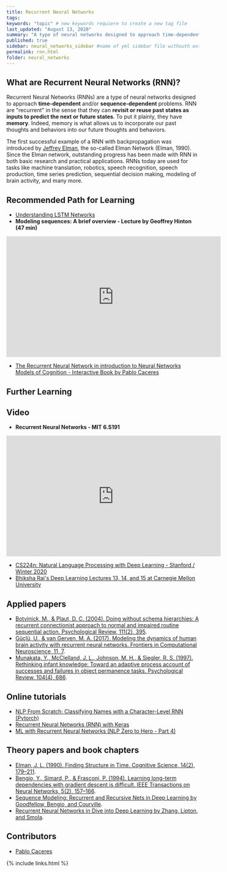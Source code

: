 ```yaml
---
title: Recurrent Neural Networks
tags:
keywords: "topic" # new keywords requiere to create a new tag file
last_updated: "August 13, 2020"
summary: "A type of neural networks designed to approach time-dependent and/or sequence-dependent problems"
published: true
sidebar: neural_networks_sidebar #name of yml sidebar file withouth extension
permalink: rnn.html
folder: neural_networks
---
```


## What are Recurrent Neural Networks (RNN)?

 Recurrent Neural Networks (RNNs) are a type of neural networks designed to approach **time-dependent** and/or **sequence-dependent** problems. RNN are "recurrent" in the sense that they can **revisit or reuse past states as inputs to predict the next or future states**. To put it plainly, they have **memory**. Indeed, memory is what allows us to incorporate our past thoughts and behaviors into our future thoughts and behaviors. 

 The first successful example of a RNN with backpropagation was introduced by [Jeffrey Elman](https://en.wikipedia.org/wiki/Jeffrey_Elman), the so-called Elman Network (Elman, 1990). Since the Elman network, outstanding progress has been made with RNN in both basic research and practical applications. RNNs today are used for tasks like machine translation, robotics, speech recognition, speech production, time series prediction, sequential decision making, modeling of brain activity, and many more. 
 
## Recommended Path for Learning

- [Understanding LSTM Networks](https://colah.github.io/posts/2015-08-Understanding-LSTMs/)
- **Modeling sequences: A brief overview - Lecture by Geoffrey Hinton (47 min)**   
<iframe width="560" height="315" src="https://www.youtube.com/embed/9T2X6WRUwFU" frameborder="0" allow="accelerometer; autoplay; encrypted-media; gyroscope; picture-in-picture" allowfullscreen></iframe>

- [The Recurrent Neural Network in introduction to Neural Networks Models of Cognition - Interactive Book by Pablo Caceres](https://com-cog-book.github.io/com-cog-book/features/recurrent-net.html)

## Further Learning

## Video

- **Recurrent Neural Networks - MIT 6.S191**
<iframe width="560" height="315" src="https://www.youtube.com/embed/SEnXr6v2ifU" frameborder="0" allow="accelerometer; autoplay; encrypted-media; gyroscope; picture-in-picture" allowfullscreen></iframe>

- [CS224n: Natural Language Processing with Deep Learning - Stanford / Winter 2020](http://web.stanford.edu/class/cs224n/index.html#schedule)
- [Bhiksha Raj's Deep Learning Lectures 13, 14, and 15 at Carnegie Mellon University](http://deeplearning.cs.cmu.edu/F20/index.html)

## Applied papers 

- [Botvinick, M., & Plaut, D. C. (2004). Doing without schema hierarchies: A recurrent connectionist approach to normal and impaired routine sequential action. Psychological Review, 111(2), 395](http://www.cnbc.cmu.edu/~plaut/papers/pdf/BotvinickPlaut04PR.seq-action.pdf).
- [Güçlü, U., & van Gerven, M. A. (2017). Modeling the dynamics of human brain activity with recurrent neural networks. Frontiers in Computational Neuroscience, 11, 7](https://www.frontiersin.org/articles/10.3389/fncom.2017.00007/full).
- [Munakata, Y., McClelland, J. L., Johnson, M. H., & Siegler, R. S. (1997). Rethinking infant knowledge: Toward an adaptive process account of successes and failures in object permanence tasks. Psychological Review, 104(4), 686](http://www.cs.memphis.edu/~tmccauly/munakataetal97.pdf).

## Online tutorials

- [NLP From Scratch: Classifying Names with a Character-Level RNN (Pytorch)](https://pytorch.org/tutorials/intermediate/char_rnn_classification_tutorial.html)
- [Recurrent Neural Networks (RNN) with Keras](https://www.tensorflow.org/guide/keras/rnn)
- [ML with Recurrent Neural Networks (NLP Zero to Hero - Part 4)](https://www.youtube.com/watch?v=OuYtk9Ymut4)

## Theory papers and book chapters

- [Elman, J. L. (1990). Finding Structure in Time. Cognitive Science, 14(2), 179–211](https://crl.ucsd.edu/~elman/Papers/fsit.pdf). 
- [Bengio, Y., Simard, P., & Frasconi, P. (1994). Learning long-term dependencies with gradient descent is difficult. IEEE Transactions on Neural Networks, 5(2), 157–166](https://ieeexplore.ieee.org/document/279181).
- [Sequence Modeling: Recurrent and Recursive Nets in Deep Learning by Goodfellow, Bengio, and Courville](https://www.deeplearningbook.org/contents/rnn.html).
- [Recurrent Neural Networks in Dive into Deep Learning by Zhang, Lipton, and Smola](https://d2l.ai/chapter_recurrent-neural-networks/index.html).

## Contributors

- [Pablo Caceres](mydoc_about.html#pablocaceres) 

{% include links.html %}